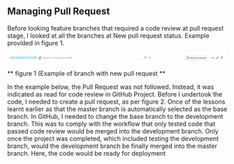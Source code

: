 ## Managing Pull Request

Before looking feature branches that required a code review at pull request stage, I looked at all the branches at New pull request status. Example provided in figure 1.

![](/images/week11-check-pull-requests.png "")

** figure 1 (Example of branch with new pull request **

In the example below, the Pull Request was not followed. Instead, it was indicated as read for code review in GitHub Project.  Before I undertook the code, I needed to create a pull request, as per figure 2.  Once of the lessons learnt earlier as that the master branch is automatically selected as the base branch. In GitHub, I needed to change the base branch to the development branch. This was to comply with the workflow that only tested code that passed code review would be merged into the development branch. Only once the project was completed, which included testing the development branch, would the development branch be finally merged into the master branch.  Here, the code would be ready for deployment


